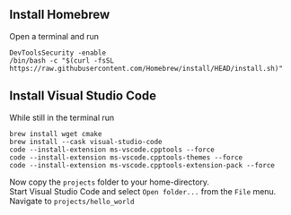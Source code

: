 ## Install Homebrew

Open a terminal and run
```
DevToolsSecurity -enable
/bin/bash -c "$(curl -fsSL https://raw.githubusercontent.com/Homebrew/install/HEAD/install.sh)"
```

## Install Visual Studio Code

While still in the terminal run
```
brew install wget cmake
brew install --cask visual-studio-code
code --install-extension ms-vscode.cpptools --force
code --install-extension ms-vscode.cpptools-themes --force
code --install-extension ms-vscode.cpptools-extension-pack --force
```

Now copy the `projects` folder to your home-directory.</br>
Start Visual Studio Code and select `Open folder...` from the `File` menu.</br>
Navigate to `projects/hello_world`

